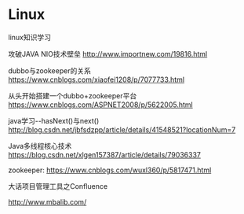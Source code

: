 # Linux
linux知识学习

攻破JAVA NIO技术壁垒
http://www.importnew.com/19816.html

dubbo与zookeeper的关系
https://www.cnblogs.com/xiaofei1208/p/7077733.html

从头开始搭建一个dubbo+zookeeper平台
https://www.cnblogs.com/ASPNET2008/p/5622005.html

java学习--hasNext()与next()
http://blog.csdn.net/jbfsdzpp/article/details/41548521?locationNum=7

Java多线程核心技术
https://blog.csdn.net/xlgen157387/article/details/79036337

zookeeper:
https://www.cnblogs.com/wuxl360/p/5817471.html


大话项目管理工具之Confluence

http://www.mbalib.com/
